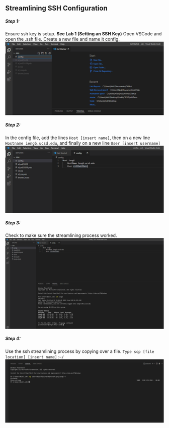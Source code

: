 ## Streamlining SSH Configuration

##### Step 1:
Ensure ssh key is setup. **See Lab 1  (Setting an SSH Key)** Open VSCode and open the .ssh file. Create a new file and name it config. 
![ConfigFileSetUp](LastHope.png)

##### Step 2:
In the config file, add the lines `Host [insert name]`, then on a new line `Hostname ieng6.ucsd.edu`, and finally on a new line `User [insert username]`
![EditingConfigFileSet](LastHope1.png)

##### Step 3:
Check to make sure the streamlining process worked. 
![CheckingSSH](LastHope2.png)

##### Step 4:
Use the ssh streamlining process by copying over a file. `Type scp [file location] [insert name]:~/`
![UsingStreamliningProcess](LastHope3.png)

